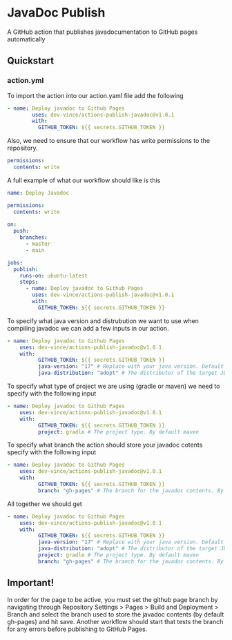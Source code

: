 # JavaDoc Publish
A GitHub action that publishes javadocumentation to GitHub pages automatically

## Quickstart 

### action.yml
To import the action into our action.yaml file add the following
```yml
- name: Deploy javadoc to Github Pages
        uses: dev-vince/actions-publish-javadoc@v1.0.1
        with:
          GITHUB_TOKEN: ${{ secrets.GITHUB_TOKEN }}

```
Also, we need to ensure that our workflow has write permissions to the repository.

```yml
permissions:
  contents: write
```

A full example of what our workflow should like is this
```yml
name: Deploy Javadoc

permissions:
  contents: write
  
on:
  push:
    branches:
      - master
      - main

jobs:
  publish:
    runs-on: ubuntu-latest
    steps:
      - name: Deploy javadoc to Github Pages
        uses: dev-vince/actions-publish-javadoc@v1.0.1
        with:
          GITHUB_TOKEN: ${{ secrets.GITHUB_TOKEN }}
```
To specify what java version and distrubution we want to use when compiling javadoc we can add a few inputs in our action.
```yml
- name: Deploy javadoc to Github Pages
    uses: dev-vince/actions-publish-javadoc@v1.0.1
    with:
          GITHUB_TOKEN: ${{ secrets.GITHUB_TOKEN }}
          java-version: "17" # Replace with your java version. Default is 17
          java-distribution: "adopt" # The distributor of the target JDK. See https://github.com/actions/setup-java for more information. Defauly is adopt
```
To specify what type of project we are using (gradle or maven) we need to specify with the following input
```yml
- name: Deploy javadoc to Github Pages
    uses: dev-vince/actions-publish-javadoc@v1.0.1
    with:
          GITHUB_TOKEN: ${{ secrets.GITHUB_TOKEN }}
          project: gradle # The project type. By default maven
```
To specify what branch the action should store your javadoc cotents specify with the following input
```yml
- name: Deploy javadoc to Github Pages
    uses: dev-vince/actions-publish-javadoc@v1.0.1
    with:
          GITHUB_TOKEN: ${{ secrets.GITHUB_TOKEN }}
          branch: "gh-pages" # The branch for the javadoc contents. By default gh-pages
```
All together we should get
```yml
- name: Deploy javadoc to Github Pages
    uses: dev-vince/actions-publish-javadoc@v1.0.1
    with:
          GITHUB_TOKEN: ${{ secrets.GITHUB_TOKEN }}
          java-version: "17" # Replace with your java version. Default is 17
          java-distribution: "adopt" # The distributor of the target JDK. See https://github.com/actions/setup-java for more information. Defauly is adopt
          project: gradle # The project type. By default maven
          branch: "gh-pages" # The branch for the javadoc contents. By default gh-pages
```

## Important!
In order for the page to be active, you must set the github page branch by navigating through Repository Settings > Pages > Build and Deployment > Branch and select the branch used to store the javadoc contents (by default gh-pages) and hit save. Another workflow should start that tests the branch for any errors before publishing to GitHub Pages. 